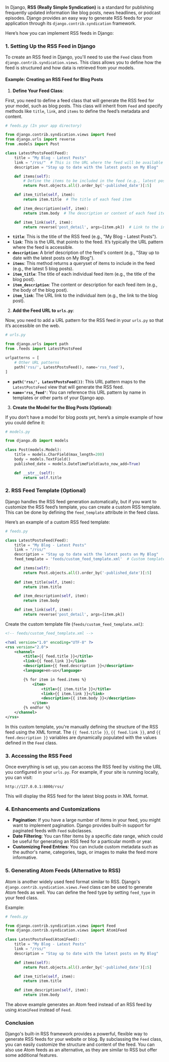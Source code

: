 In Django, **RSS (Really Simple Syndication)** is a standard for publishing frequently updated information like blog posts, news headlines, or podcast episodes. Django provides an easy way to generate RSS feeds for your application through its `django.contrib.syndication` framework.

Here’s how you can implement RSS feeds in Django:

### 1. **Setting Up the RSS Feed in Django**

To create an RSS feed in Django, you'll need to use the `Feed` class from `django.contrib.syndication.views`. This class allows you to define how the feed is structured and how data is retrieved from your models.

#### Example: Creating an RSS Feed for Blog Posts

1. **Define Your Feed Class**:

First, you need to define a feed class that will generate the RSS feed for your model, such as blog posts. This class will inherit from `Feed` and specify methods like `title`, `link`, and `items` to define the feed’s metadata and content.

```python
# feeds.py (In your app directory)

from django.contrib.syndication.views import Feed
from django.urls import reverse
from .models import Post

class LatestPostsFeed(Feed):
    title = "My Blog - Latest Posts"
    link = "/rss/"  # This is the URL where the feed will be available
    description = "Stay up to date with the latest posts on My Blog"

    def items(self):
        # Define the items to be included in the feed (e.g., latest posts)
        return Post.objects.all().order_by('-published_date')[:5]

    def item_title(self, item):
        return item.title  # The title of each feed item

    def item_description(self, item):
        return item.body  # The description or content of each feed item

    def item_link(self, item):
        return reverse('post_detail', args=[item.pk])  # Link to the individual post
```

- **`title`**: This is the title of the RSS feed (e.g., "My Blog - Latest Posts").
- **`link`**: This is the URL that points to the feed. It’s typically the URL pattern where the feed is accessible.
- **`description`**: A brief description of the feed's content (e.g., "Stay up to date with the latest posts on My Blog").
- **`items`**: This method returns a queryset of items to include in the feed (e.g., the latest 5 blog posts).
- **`item_title`**: The title of each individual feed item (e.g., the title of the blog post).
- **`item_description`**: The content or description for each feed item (e.g., the body of the blog post).
- **`item_link`**: The URL link to the individual item (e.g., the link to the blog post).

2. **Add the Feed URL to `urls.py`**:

Now, you need to add a URL pattern for the RSS feed in your `urls.py` so that it’s accessible on the web.

```python
# urls.py

from django.urls import path
from .feeds import LatestPostsFeed

urlpatterns = [
    # Other URL patterns
    path('rss/', LatestPostsFeed(), name='rss_feed'),
]
```

- **`path('rss/', LatestPostsFeed())`**: This URL pattern maps to the `LatestPostsFeed` view that will generate the RSS feed.
- **`name='rss_feed'`**: You can reference this URL pattern by name in templates or other parts of your Django app.

3. **Create the Model for the Blog Posts (Optional)**:

If you don’t have a model for blog posts yet, here’s a simple example of how you could define it:

```python
# models.py

from django.db import models

class Post(models.Model):
    title = models.CharField(max_length=200)
    body = models.TextField()
    published_date = models.DateTimeField(auto_now_add=True)

    def __str__(self):
        return self.title
```

### 2. **RSS Feed Template (Optional)**

Django handles the RSS feed generation automatically, but if you want to customize the RSS feed’s template, you can create a custom RSS template. This can be done by defining the `feed_template` attribute in the feed class.

Here’s an example of a custom RSS feed template:

```python
# feeds.py

class LatestPostsFeed(Feed):
    title = "My Blog - Latest Posts"
    link = "/rss/"
    description = "Stay up to date with the latest posts on My Blog"
    feed_template = 'feeds/custom_feed_template.xml'  # Custom template

    def items(self):
        return Post.objects.all().order_by('-published_date')[:5]
    
    def item_title(self, item):
        return item.title

    def item_description(self, item):
        return item.body

    def item_link(self, item):
        return reverse('post_detail', args=[item.pk])
```

Create the custom template file (`feeds/custom_feed_template.xml`):

```xml
<!-- feeds/custom_feed_template.xml -->

<?xml version="1.0" encoding="UTF-8" ?>
<rss version="2.0">
    <channel>
        <title>{{ feed.title }}</title>
        <link>{{ feed.link }}</link>
        <description>{{ feed.description }}</description>
        <language>en-us</language>

        {% for item in feed.items %}
            <item>
                <title>{{ item.title }}</title>
                <link>{{ item.link }}</link>
                <description>{{ item.body }}</description>
            </item>
        {% endfor %}
    </channel>
</rss>
```

In this custom template, you're manually defining the structure of the RSS feed using the XML format. The `{{ feed.title }}`, `{{ feed.link }}`, and `{{ feed.description }}` variables are dynamically populated with the values defined in the `Feed` class.

### 3. **Accessing the RSS Feed**

Once everything is set up, you can access the RSS feed by visiting the URL you configured in your `urls.py`. For example, if your site is running locally, you can visit:

```
http://127.0.0.1:8000/rss/
```

This will display the RSS feed for the latest blog posts in XML format.

### 4. **Enhancements and Customizations**

- **Pagination**: If you have a large number of items in your feed, you might want to implement pagination. Django provides built-in support for paginated feeds with `Feed` subclasses.
- **Date Filtering**: You can filter items by a specific date range, which could be useful for generating an RSS feed for a particular month or year.
- **Customizing Feed Entries**: You can include custom metadata such as the author's name, categories, tags, or images to make the feed more informative.

### 5. **Generating Atom Feeds (Alternative to RSS)**

Atom is another widely used feed format similar to RSS. Django's `django.contrib.syndication.views.Feed` class can be used to generate Atom feeds as well. You can define the feed type by setting `feed_type` in your feed class.

Example:

```python
# feeds.py

from django.contrib.syndication.views import Feed
from django.contrib.syndication.views import Atom1Feed

class LatestPostsFeed(Atom1Feed):
    title = "My Blog - Latest Posts"
    link = "/rss/"
    description = "Stay up to date with the latest posts on My Blog"

    def items(self):
        return Post.objects.all().order_by('-published_date')[:5]

    def item_title(self, item):
        return item.title

    def item_description(self, item):
        return item.body
```

The above example generates an Atom feed instead of an RSS feed by using `Atom1Feed` instead of `Feed`.

### Conclusion

Django's built-in RSS framework provides a powerful, flexible way to generate RSS feeds for your website or blog. By subclassing the `Feed` class, you can easily customize the structure and content of the feed. You can also use Atom feeds as an alternative, as they are similar to RSS but offer some additional features. 
